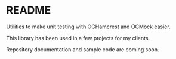 # README #

Utilities to make unit testing with OCHamcrest and OCMock easier.

This library has been used in a few projects for my clients.

Repository documentation and sample code are coming soon.